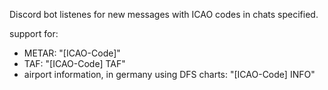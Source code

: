 Discord bot listenes for new messages with ICAO codes in chats specified.

support for:
- METAR: "[ICAO-Code]"
- TAF: "[ICAO-Code] TAF"
- airport information, in germany using DFS charts: "[ICAO-Code] INFO"